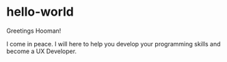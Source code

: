 # hello-world

Greetings Hooman!

I come in peace. I will here to help you develop your programming skills and become a UX Developer.
